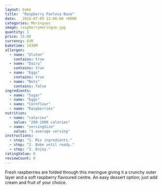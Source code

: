 ```yaml
---
layout: bake
title:  "Raspberry Pavlova Base"
date:   2016-07-09 12:00:00 +0000
categories: Meringues
image: raspberrymeringue.jpg
quantity: 1
price: 15.00
currency: EUR
baketime: 1H30M
allergen:
  - name: "Gluten"
    contains: true
  - name: "Dairy"
    contains: true
  - name: "Eggs"
    contains: true
  - name: "Nuts"
    contains: false
ingredients:
  - name: "Sugar"
  - name: "Eggs"
  - name: "Cornflour"
  - name: "Raspberries"
nutrition:
  - name: "calories"
    value: "200-1000 calories"
  - name: "servingSize"
    value: "1 average serving"
instructions:
  - step: "1. Mix ingredients."
  - step: "2. Bake until ready."
  - step: "3. Enjoy."
ratingValue: 0
reviewCount: 0
---
```

Fresh raspberries are folded through this meringue giving it a crunchy outer layer and a soft raspberry flavoured centre. An easy dessert option; just add cream and fruit of your choice.
